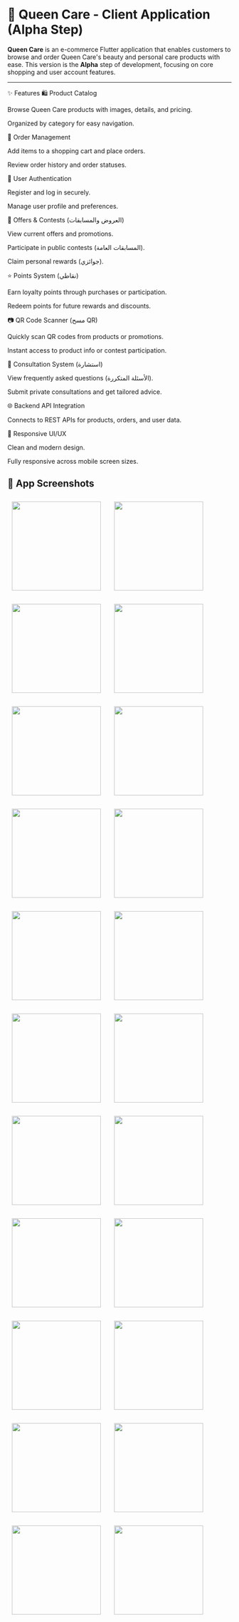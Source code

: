 # 👑 Queen Care - Client Application (Alpha Step)

**Queen Care** is an e-commerce Flutter application that enables customers to browse and order Queen Care's beauty and personal care products with ease. This version is the **Alpha** step of development, focusing on core shopping and user account features.

---
✨ Features
🛍️ Product Catalog

Browse Queen Care products with images, details, and pricing.

Organized by category for easy navigation.

🧾 Order Management

Add items to a shopping cart and place orders.

Review order history and order statuses.

🔐 User Authentication

Register and log in securely.

Manage user profile and preferences.

🎁 Offers & Contests (العروض والمسابقات)

View current offers and promotions.

Participate in public contests (المسابقات العامة).

Claim personal rewards (جوائزي).

⭐ Points System (نقاطي)

Earn loyalty points through purchases or participation.

Redeem points for future rewards and discounts.

📷 QR Code Scanner (مسح QR)

Quickly scan QR codes from products or promotions.

Instant access to product info or contest participation.

📣 Consultation System (استشارة)

View frequently asked questions (الأسئلة المتكررة).

Submit private consultations and get tailored advice.

🌐 Backend API Integration

Connects to REST APIs for products, orders, and user data.

📱 Responsive UI/UX

Clean and modern design.

Fully responsive across mobile screen sizes.

## 📸 App Screenshots

<div style="display: flex; flex-wrap: wrap; gap: 10px;">

  <img src="assets/screenshots/screenshot1.jpg" width="200" style="margin: 10px;" />
  <img src="assets/screenshots/screenshot2.jpg" width="200" style="margin: 10px;" />
  <img src="assets/screenshots/screenshot3.jpg" width="200" style="margin: 10px;" />
  <img src="assets/screenshots/screenshot4.jpg" width="200" style="margin: 10px;" />
  <img src="assets/screenshots/screenshot5.jpg" width="200" style="margin: 10px;" />
  <img src="assets/screenshots/screenshot6.jpg" width="200" style="margin: 10px;" />
  <img src="assets/screenshots/screenshot7.jpg" width="200" style="margin: 10px;" />
  <img src="assets/screenshots/screenshot8.jpg" width="200" style="margin: 10px;" />
  <img src="assets/screenshots/screenshot9.jpg" width="200" style="margin: 10px;" />
  <img src="assets/screenshots/screenshot10.jpg" width="200" style="margin: 10px;" />
  <img src="assets/screenshots/screenshot11.jpg" width="200" style="margin: 10px;" />
  <img src="assets/screenshots/screenshot12.jpg" width="200" style="margin: 10px;" />
  <img src="assets/screenshots/screenshot13.jpg" width="200" style="margin: 10px;" />
  <img src="assets/screenshots/screenshot14.jpg" width="200" style="margin: 10px;" />
  <img src="assets/screenshots/screenshot15.jpg" width="200" style="margin: 10px;" />
  <img src="assets/screenshots/screenshot16.jpg" width="200" style="margin: 10px;" />
  <img src="assets/screenshots/screenshot17.jpg" width="200" style="margin: 10px;" />
  <img src="assets/screenshots/screenshot18.jpg" width="200" style="margin: 10px;" />
  <img src="assets/screenshots/screenshot19.jpg" width="200" style="margin: 10px;" />
  <img src="assets/screenshots/screenshot20.jpg" width="200" style="margin: 10px;" />
  <img src="assets/screenshots/screenshot21.jpg" width="200" style="margin: 10px;" />
  <img src="assets/screenshots/screenshot22.jpg" width="200" style="margin: 10px;" />

</div>

















